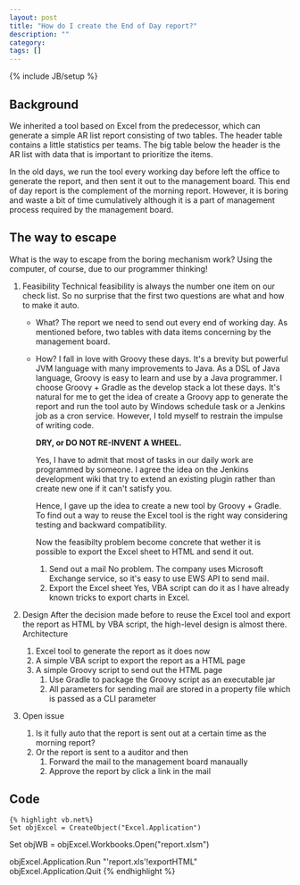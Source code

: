 ```yaml
---
layout: post
title: "How do I create the End of Day report?"
description: ""
category: 
tags: []
---
```

{% include JB/setup %}
## Background
We inherited a tool based on Excel from the predecessor, which can generate a simple AR list report consisting of two tables. The header table contains a little statistics per teams. The big table below the header is the AR list with data that is important to prioritize the items.

In the old days, we run the tool every working day before left the office to generate the report, and then sent it out to the management board. This end of day report is the complement of the morning report. However, it is boring and waste a bit of time cumulatively although it is a part of management process required by the management board.

## The way to escape

What is the way to escape from the boring mechanism work? Using the computer, of course, due to our programmer thinking!

1. Feasibility
   Technical feasibility is always the number one item on our check list. So no surprise that the first two questions are what and how to make it auto.
   * What?
     The report we need to send out every end of working day. As mentioned before, two tables with data items concerning by the management board.
   * How?
     I fall in love with Groovy these days. It's a brevity but powerful JVM language with many improvements to Java. As a DSL of Java language, Groovy is easy to learn and use by a Java programmer. I choose Groovy + Gradle as the develop stack a lot these days. It's natural for me to get the idea of create a Groovy app to generate the report and run the tool auto by Windows schedule task or a Jenkins job as a cron service.
     However, I told myself to restrain the impulse of writing code.
     
     **DRY, or DO NOT RE-INVENT A WHEEL.**
     
     Yes, I have to admit that most of tasks in our daily work are programmed by someone. I agree the idea on the Jenkins development wiki that try to extend an existing plugin rather than create new one if it can't satisfy you.

     Hence, I gave up the idea to create a new tool by Groovy + Gradle. To find out a way to reuse the Excel tool is the right way considering testing and backward compatibility.

     Now the feasibilty problem become concrete that wether it is possible to export the Excel sheet to HTML and send it out.
     1. Send out a mail
        No problem. The company uses Microsoft Exchange service, so it's easy to use EWS API to send mail.
     1. Export the Excel sheet
        Yes, VBA script can do it as I have already known tricks to export charts in Excel.

2. Design
   After the decision made before to reuse the Excel tool and export the report as HTML by VBA script, the high-level design is almost there.
   Architecture
   1. Excel tool to generate the report as it does now
   1. A simple VBA script to export the report as a HTML page
   1. A simple Groovy script to send out the HTML page
      1. Use Gradle to package the Groovy script as an executable jar
      1. All parameters for sending mail are stored in a property file which is passed as a CLI parameter

3. Open issue
   1. Is it fully auto that the report is sent out at a certain time as the morning report?
   1. Or the report is sent to a auditor and then
      1. Forward the mail to the management board manaually
      1. Approve the report by click a link in the mail

## Code
    {% highlight vb.net%}
    Set objExcel = CreateObject("Excel.Application")
Set objWB = objExcel.Workbooks.Open("report.xlsm")
    
objExcel.Application.Run "'report.xls'!exportHTML"
objExcel.Application.Quit
    {% endhighlight %}
